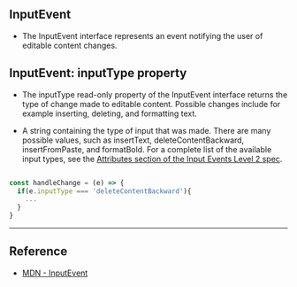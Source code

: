 ## InputEvent

- The InputEvent interface represents an event notifying the user of editable content changes.

## InputEvent: inputType property

- The inputType read-only property of the InputEvent interface returns the type of change made to editable content. Possible changes include for example inserting, deleting, and formatting text.

- A string containing the type of input that was made. There are many possible values, such as insertText, deleteContentBackward, insertFromPaste, and formatBold. For a complete list of the available input types, see the [Attributes section of the Input Events Level 2 spec](https://w3c.github.io/input-events/#interface-InputEvent-Attributes).

```js

const handleChange = (e) => {
  if(e.inputType === 'deleteContentBackward'){
    ...
  }
}
```

---

## Reference

- [MDN - InputEvent](https://developer.mozilla.org/en-US/docs/Web/API/InputEvent)
